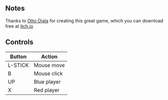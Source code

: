 ## Notes

Thanks to [Otto Ojala](https://ottoojala.itch.io/) for creating this great game, which you can download free at [itch.io](https://ottoojala.itch.io/wrestle-jump-2)


## Controls

| Button  | Action      |
| ------- | ----------- |
| L-STICK | Mouse move  |
| B       | Mouse click |
| UP      | Blue player |
| X       | Red player  |
